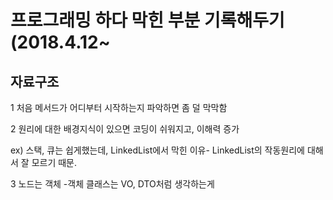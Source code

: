 # 프로그래밍 하다 막힌 부분 기록해두기 (2018.4.12~


<h2>자료구조</h2>

1 처음 메서드가 어디부터 시작하는지 파악하면 좀 덜 막막함

2 원리에 대한 배경지식이 있으면 코딩이 쉬워지고, 이해력 증가

ex) 스택, 큐는 쉽게했는데, LinkedList에서 막힌 이유- LinkedList의 작동원리에 대해서 잘 모르기 때문.

3 노드는 객체 -객체 클래스는 VO, DTO처럼 생각하는게 
